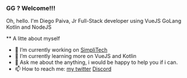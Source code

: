 ### GG ? Welcome!!!

Oh, hello.
I'm Diego Paiva, Jr Full-Stack developer using VueJS GoLang Kotlin and NodeJS

** A litte about myself

- 🔭 I’m currently working on [SimpliTech](https://github.com/simplitech)
- 🌱 I’m currently learning more on VueJS and Kotlin
- 💬 Ask me about the anything, i would be happy to help you if i can.
- 📫 How to reach me: [my twitter](https://twitter.com/_brpaiva) [Discord](https://discord.gg/MhHVrAps)

